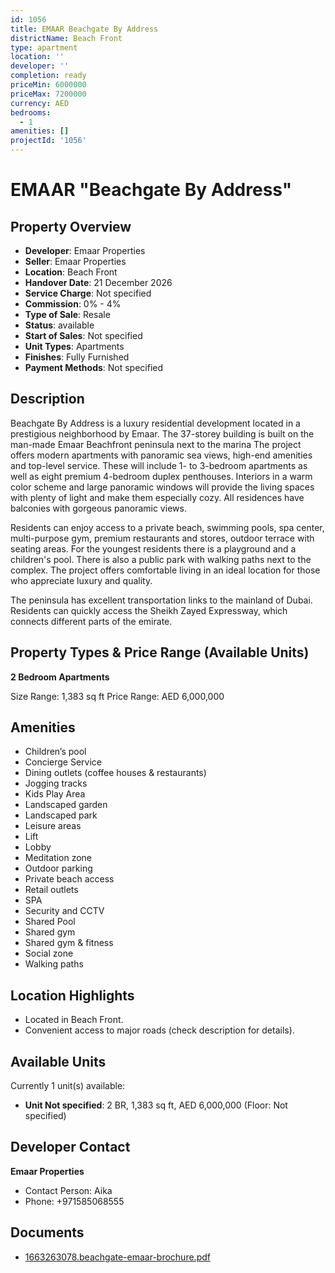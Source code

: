 ```yaml
---
id: 1056
title: EMAAR Beachgate By Address
districtName: Beach Front
type: apartment
location: ''
developer: ''
completion: ready
priceMin: 6000000
priceMax: 7200000
currency: AED
bedrooms:
  - 1
amenities: []
projectId: '1056'
---
```


# EMAAR "Beachgate By Address"

## Property Overview
- **Developer**: Emaar Properties
- **Seller**: Emaar Properties
- **Location**: Beach Front
- **Handover Date**: 21 December 2026
- **Service Charge**: Not specified
- **Commission**: 0% - 4%
- **Type of Sale**: Resale
- **Status**: available
- **Start of Sales**: Not specified
- **Unit Types**: Apartments
- **Finishes**: Fully Furnished
- **Payment Methods**: Not specified

## Description
Beachgate By Address is a luxury residential development located in a prestigious neighborhood by Emaar. The 37-storey building is built on the man-made Emaar Beachfront peninsula next to the marina The project offers modern apartments with panoramic sea views, high-end amenities and top-level service. These will include 1- to 3-bedroom apartments as well as eight premium 4-bedroom duplex penthouses. Interiors in a warm color scheme and large panoramic windows will provide the living spaces with plenty of light and make them especially cozy. All residences have balconies with gorgeous panoramic views.

Residents can enjoy access to a private beach, swimming pools, spa center, multi-purpose gym, premium restaurants and stores, outdoor terrace with seating areas. For the youngest residents there is a playground and a children's pool. There is also a public park with walking paths next to the complex. The project offers comfortable living in an ideal location for those who appreciate luxury and quality.

The peninsula has excellent transportation links to the mainland of Dubai. Residents can quickly access the Sheikh Zayed Expressway, which connects different parts of the emirate.

## Property Types & Price Range (Available Units)
**2 Bedroom Apartments**

Size Range: 1,383 sq ft
Price Range: AED 6,000,000

## Amenities
- Children’s pool
- Concierge Service
- Dining outlets  (coffee houses & restaurants)
- Jogging tracks
- Kids Play Area
- Landscaped garden
- Landscaped park
- Leisure areas
- Lift
- Lobby
- Meditation zone
- Outdoor parking
- Private beach access
- Retail outlets
- SPA
- Security and CCTV
- Shared Pool
- Shared gym
- Shared gym & fitness
- Social zone
- Walking paths

## Location Highlights
- Located in Beach Front.
- Convenient access to major roads (check description for details).

## Available Units
Currently 1 unit(s) available:
- **Unit Not specified**: 2 BR, 1,383 sq ft, AED 6,000,000 (Floor: Not specified)

## Developer Contact
**Emaar Properties**
- Contact Person: Aika
- Phone: +971585068555

## Documents
- [1663263078.beachgate-emaar-brochure.pdf](https://cdn.geniemap.net/2024/02/21/fcsDQv3LCWL3jZqVN4iDhTo3U0nz07Hq7yJdT6sE.pdf)
